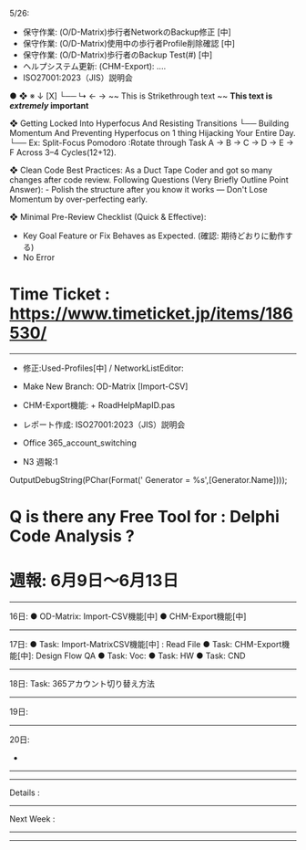 
5/26: 
- 保守作業: (O/D-Matrix)歩行者NetworkのBackup修正 [中]
- 保守作業: (O/D-Matrix)使用中の歩行者Profile削除確認 [中]
- 保守作業: (O/D-Matrix)歩行者のBackup Test(#) [中]
- ヘルプシステム更新: (CHM-Export): ....
- ISO27001:2023（JIS）説明会


● ❖ ※ ↓ [X] └── ↳ ← →
~~ This is Strikethrough text ~~
**This text is _extremely_ important**

❖ Getting Locked Into Hyperfocus And Resisting Transitions
    └── Building Momentum And Preventing Hyperfocus on 1 thing Hijacking Your Entire Day.
        └── Ex: Split-Focus Pomodoro :Rotate through Task A → B → C → D → E → F Across 3–4 Cycles(12+12).    

❖ Clean Code Best Practices: As a Duct Tape Coder and got so many changes after code review. 
    Following Questions (Very Briefly Outline Point Answer):
    - Polish the structure after you know it works — Don't Lose Momentum by over-perfecting early.

❖ Minimal Pre-Review Checklist (Quick & Effective):
- Key Goal Feature or Fix Behaves as Expected. (確認: 期待どおりに動作する)
- No Error

# Time Ticket : https://www.timeticket.jp/items/186530/
------------------------------------------

- 修正:Used-Profiles[中]  / NetworkListEditor: 
- Make New Branch: OD-Matrix [Import-CSV] 
- CHM-Export機能: + RoadHelpMapID.pas

- レポート作成: ISO27001:2023（JIS）説明会
- Office 365_account_switching
+ N3 週報:1

OutputDebugString(PChar(Format(' Generator = %s',[Generator.Name])));

# Q is there any Free Tool for : Delphi Code Analysis ?

# 週報: 6月9日～6月13日
_________________________________
16日:
    ● OD-Matrix: Import-CSV機能[中]
    ● CHM-Export機能[中]
_________________________________
17日:
    ● Task: Import-MatrixCSV機能[中] : Read File
    ● Task: CHM-Export機能[中]: Design Flow QA
    ● Task: Voc:
    ● Task: HW
    ● Task: CND
   
_________________________________
18日:
    Task: 365アカウント切り替え方法
_________________________________
19日:
_________________________________
20日:

- 
_________________________________

____________________________________________
Details :

____________________________________________
Next Week :
____________________________________________



____________________________________________

